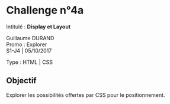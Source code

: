 # Challenge n°4a
Intitulé : **Display et Layout**  

Guillaume DURAND  
Promo : Explorer  
S1-J4 | 05/10/2017

Type : HTML | CSS

## Objectif
Explorer les possibilités offertes par CSS pour le positionnement.